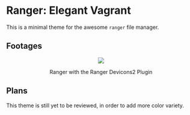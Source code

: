 # Ranger: Elegant Vagrant

This is a minimal theme for the awesome `ranger` file manager.

## Footages

<div align="center">
  <img src="https://git.disroot.org/janpstrunn/images/raw/branch/main/elegantvagrant/2025-04-21-ranger.webp">
  <p>Ranger with the Ranger Devicons2 Plugin</p>
</div>

## Plans

This theme is still yet to be reviewed, in order to add more color variety.
